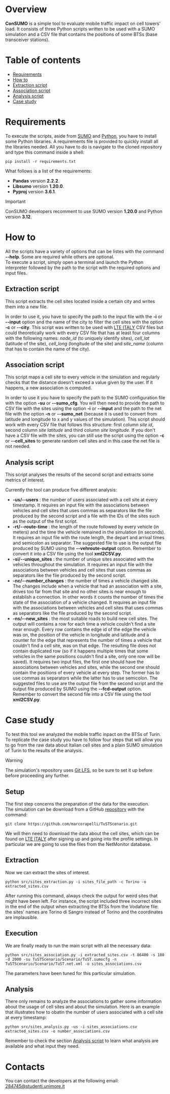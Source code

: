 # Overview
**ConSUMO** is a simple tool to evaluate mobile traffic impact on cell towers' load. It consists of three Python scripts written to be used with a SUMO simulation and a CSV file that contains the positions of some BTSs (base transceiver stations).

# Table of contents

- [Requirements](#requirements)
- [How to](#how-to)
- [Extraction script](#extraction-script)
- [Association script](#association-script)
- [Analysis script](#analysis-script)
- [Case study](#case-study)

# Requirements
To execute the scripts, aside from [SUMO](https://eclipse.dev/sumo/) and [Python](https://www.python.org/), you have to install some Python libraries. A requirements file is provided to quickly install all the libraries needed.
All you have to do is navigate to the cloned repository and type this command inside a shell:

```shell
pip install -r requirements.txt
```

What follows is a list of the requirements:
- **Pandas** version **2.2.2**.
- **Libsumo** version **1.20.0**.
- **Pyproj** version **3.6.1**.

> [!IMPORTANT]
> ConSUMO developers recomment to use SUMO version **1.20.0** and Python version **3.12**.

# How to
All the scripts have a variety of options that can be listes with the command **--help**. Some are required while others are optional.\
To execute a script, simply open a terminal and launch the Python interpreter followed by the path to the script with the required options and input files.

## Extraction script
This script extracts the cell sites located inside a certain city and writes them into a new file.

In order to use it, you have to specify the path to the input file with the **-i** or **--input** option and the name of the city to filter the cell sites
with the option **-c** or **--city**. This script was written to be used with [LTE ITALY](https://lteitaly.it) CSV files but could theoretically work with every CSV file that
has at least four columns with the following names: *node_id* (to uniquely identify sites), *cell_lat* (latitude of the site), *cell_long* (longitude of the site)
and *site_name* (column that has to contain the name of the city).

## Association script
This script maps a cell site to every vehicle in the simulation and regularly checks that the distance doesn't exceed a value given by the user. If it happens, a new association is computed.

In order to use it you have to specify the path to the SUMO configuration file with the option **-su** or **--sumo_cfg**. You will then need to provide the path to CSV file with the sites using the option **-i** or **--input** and the path to the net file with the option **-n** or **--sumo_net** (because it is used to convert from latitude and longitude to x and y values of the simulation). This script should work with every CSV file that follows this structure: first column *site id*, second column *site latitude* and third column *site longitude*. If you don't have a CSV file with the sites, you can still use the script using the option **-c** or **--cell_sites** to generate random cell sites and in this case the net file is not needed.

## Analysis script
This script analyses the results of the second script and extracts some metrics of interest.

Currently the tool can produce five different analysis:
- **-us/--users** : the number of users associated with a cell site at every timestamp. It requires an input file with the associations between vehicles and cell sites that uses commas as separators like the file produced by the second script and a file with the IDs of the sites such as the output of the first script.
- **-rt/--route-time** : the length of the route followed by every vehicle (in meters) and the time the vehicle remained in the simulation (in seconds). It requires an input file with the route length, the depart and arrival times and semicolon as separator. The suggested file to use is the output file produced by SUMO using the **--vehroute-output** option. Remember to convert it into a CSV file using the tool **xml2CSV.py**.
- **-si/--unique_sites** : the number of unique sites associated with the vehicles throughout the simulation. It requires an input file with the associations between vehicles and cell sites that uses commas as separators like the file produced by the second script.
- **-nc/--number_changes** : the number of times a vehicle changed site. The changes include when a vehicle that had an association with a site, drives too far from that site and no other sites is near enough to establish a connection. In other words it counts the number of times the state of the association of a vehicle changed. It requires an input file with the associations between vehicles and cell sites that uses commas as separators like the file produced by the second script.
- **-ns/--new_sites** : the most suitable roads to build new cell sites. The output will contains a row for each time a vehicle couldn't find a site near enough. Every row contains the edge id of the edge the vehicle was on, the position of the vehicle in longitude and latitude and a counter for the edge that represents the number of times a vehicle that couldn't find a cell site, was on that edge. The resulting file does not contain duplicated row (so if it happens multiple times that some vehicles in the same positions couldn't find a site, only one row will be saved). It requires two input files, the first one should have the associations between vehicles and sites, while the second one should contain the positions of every vehicle at every step. The former has to use commas as separators while the latter has to use semicolon. The suggested files to use are the output file from the second script and the output file produced by SUMO using the **--fcd-output** option. Remember to convert the second file into a CSV file using the tool **xml2CSV.py**.

# Case study
To test this tool we analyzed the mobile traffic inpact on the BTSs of Turin. To replicate the case study you have to follow four steps that will allow you to go from the raw data about Italian cell sites and a plain SUMO simulation of Turin to the results of the analysis.

> [!WARNING]
> The simulation's repository uses [Git LFS](https://git-lfs.com/), so be sure to set it up before before proceeding any further.

## Setup
The first step concerns the preparation of the data for the execution.\
The simulation can be download from a GitHub [repository](https://github.com/marcorapelli/TuSTScenario) with the command:

```shell
git clone https://github.com/marcorapelli/TuSTScenario.git
```

We will then need to download the data about the cell sites, which can be found on [LTE ITALY](https://lteitaly.it/) after signing up and going into the profile settings. In particular we are going to use the files from the NetMonitor database. 

## Extraction
Now we can extract the sites of interest.

```shell
python src/sites_extraction.py -i sites_file_path -c Torino -o extracted_sites.csv
```

After running this command, always check the output for weird sites that might have been left. For instance, the script included three incorrect sites in the end of the output when extracting the BTSs from the Vodafone file: the sites' names are Torino di Sangro instead of Torino and the coordinates are implausible.

## Execution
We are finally ready to run the main script with all the necessary data:

```shell
python src/sites_association.py -i extracted_sites.csv -t 86400 -s 180 -d 2000 -su TuSTScenario/Scenario/TuST.sumocfg -n TuSTScenario/Scenario/TuST.net.xml -o sites_associations.csv
```

The parameters have been tuned for this particular simulation.

## Analysis
There only remains to analyze the associations to gather some information about the usage of cell sites and about the simulation. Here is an example that illustrates how to obatin the number of users associated with a cell site at every timestamp:

```shell 
python src/sites_analysis.py -us -i sites_associations.csv extracted_sites.csv -o number_associations.csv
```

Remember to check the section [Analysis script](#analysis-script) to learn what analysis are available and what input they need.

# Contacts
You can contact the developers at the following email: 284745@studenti.unimore.it
